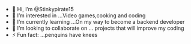 - 👋 Hi, I’m @Stinkypirate15
- 👀 I’m interested in ...Video games,cooking and coding
- 🌱 I’m currently learning ...On my way to become a backend developer 
- 💞️ I’m looking to collaborate on ... projects that will improve my coding
- ⚡ Fun fact: ...penquins have knees

<!---
Stinkypirate15/Stinkypirate15 is a ✨ special ✨ repository because its `README.md` (this file) appears on your GitHub profile.
You can click the Preview link to take a look at your changes.
--->
